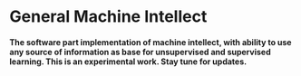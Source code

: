 # General Machine Intellect



#### The software part implementation of machine intellect, with ability to use any source of information as base for unsupervised and supervised learning. This is an experimental work. Stay tune for updates.
